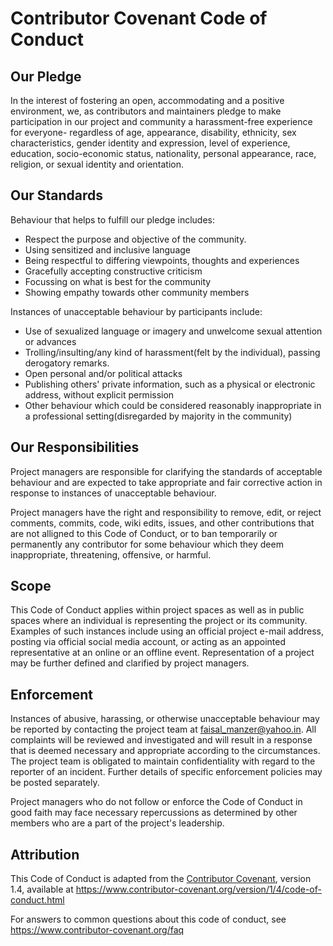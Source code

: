 # Contributor Covenant Code of Conduct

## Our Pledge

In the interest of fostering an open, accommodating and a positive environment, we, as
contributors and maintainers pledge to make participation in our project and
community a harassment-free experience for everyone- regardless of age, appearance,
disability, ethnicity, sex characteristics, gender identity and expression,
level of experience, education, socio-economic status, nationality, personal
appearance, race, religion, or sexual identity and orientation.

## Our Standards

Behaviour that helps to fulfill our pledge includes:

- Respect the purpose and objective of the community.
- Using sensitized and inclusive language
- Being respectful to differing viewpoints, thoughts and experiences
- Gracefully accepting constructive criticism
- Focussing on what is best for the community
- Showing empathy towards other community members

Instances of unacceptable behaviour by participants include:

- Use of sexualized language or imagery and unwelcome sexual attention or
  advances
- Trolling/insulting/any kind of harassment(felt by the individual), passing derogatory remarks.
- Open personal and/or political attacks
- Publishing others' private information, such as a physical or electronic
  address, without explicit permission
- Other behaviour which could be considered reasonably inappropriate in a
  professional setting(disregarded by majority in the community)

## Our Responsibilities

Project managers are responsible for clarifying the standards of acceptable
behaviour and are expected to take appropriate and fair corrective action in
response to instances of unacceptable behaviour.

Project managers have the right and responsibility to remove, edit, or
reject comments, commits, code, wiki edits, issues, and other contributions
that are not alligned to this Code of Conduct, or to ban temporarily or
permanently any contributor for some behaviour which they deem inappropriate,
threatening, offensive, or harmful.

## Scope

This Code of Conduct applies within project spaces as well as in public spaces
where an individual is representing the project or its community. Examples of
such instances include using an official project e-mail address,
posting via official social media account, or acting as an appointed
representative at an online or an offline event. Representation of a project may be
further defined and clarified by project managers.

## Enforcement

Instances of abusive, harassing, or otherwise unacceptable behaviour may be
reported by contacting the project team at faisal_manzer@yahoo.in. All
complaints will be reviewed and investigated and will result in a response that
is deemed necessary and appropriate according to the circumstances. The project team is
obligated to maintain confidentiality with regard to the reporter of an incident.
Further details of specific enforcement policies may be posted separately.

Project managers who do not follow or enforce the Code of Conduct in good
faith may face necessary repercussions as determined by other
members who are a part of the project's leadership.

## Attribution

This Code of Conduct is adapted from the [Contributor Covenant][homepage], version 1.4,
available at https://www.contributor-covenant.org/version/1/4/code-of-conduct.html

[homepage]: https://www.contributor-covenant.org

For answers to common questions about this code of conduct, see
https://www.contributor-covenant.org/faq
